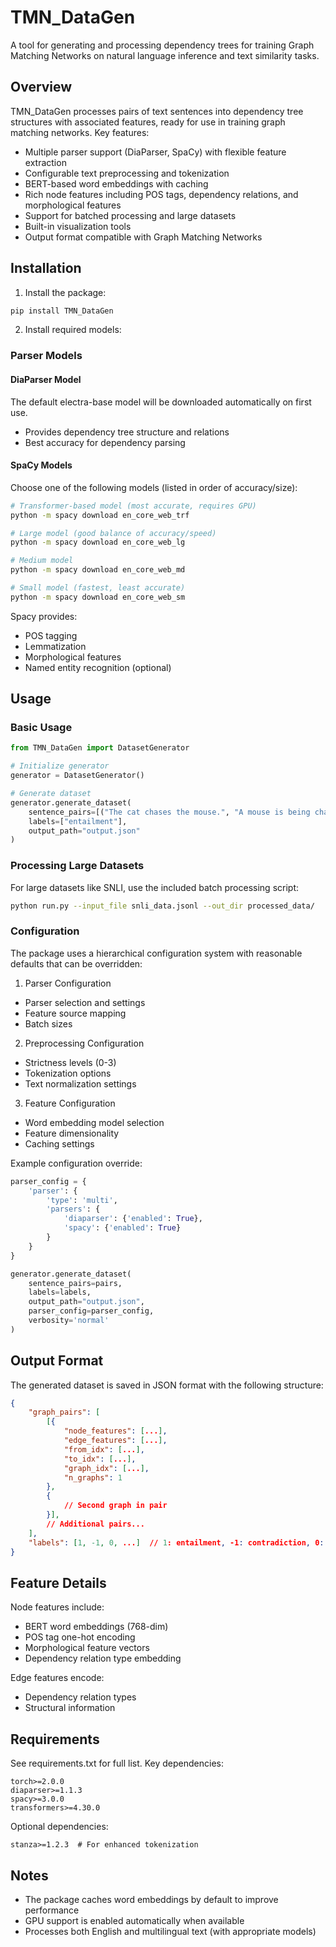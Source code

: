 # TMN_DataGen

A tool for generating and processing dependency trees for training Graph Matching Networks on natural language inference and text similarity tasks.

## Overview

TMN_DataGen processes pairs of text sentences into dependency tree structures with associated features, ready for use in training graph matching networks. Key features:

- Multiple parser support (DiaParser, SpaCy) with flexible feature extraction
- Configurable text preprocessing and tokenization
- BERT-based word embeddings with caching
- Rich node features including POS tags, dependency relations, and morphological features 
- Support for batched processing and large datasets
- Built-in visualization tools
- Output format compatible with Graph Matching Networks

## Installation

1. Install the package:
```bash
pip install TMN_DataGen
```

2. Install required models:

### Parser Models

#### DiaParser Model
The default electra-base model will be downloaded automatically on first use.
- Provides dependency tree structure and relations
- Best accuracy for dependency parsing

#### SpaCy Models
Choose one of the following models (listed in order of accuracy/size):
```bash
# Transformer-based model (most accurate, requires GPU)
python -m spacy download en_core_web_trf

# Large model (good balance of accuracy/speed)
python -m spacy download en_core_web_lg

# Medium model
python -m spacy download en_core_web_md

# Small model (fastest, least accurate) 
python -m spacy download en_core_web_sm
```

Spacy provides:
- POS tagging
- Lemmatization
- Morphological features
- Named entity recognition (optional)

## Usage

### Basic Usage

```python
from TMN_DataGen import DatasetGenerator

# Initialize generator
generator = DatasetGenerator()

# Generate dataset
generator.generate_dataset(
    sentence_pairs=[("The cat chases the mouse.", "A mouse is being chased.")],
    labels=["entailment"],
    output_path="output.json"
)
```

### Processing Large Datasets

For large datasets like SNLI, use the included batch processing script:

```bash
python run.py --input_file snli_data.jsonl --out_dir processed_data/
```

### Configuration

The package uses a hierarchical configuration system with reasonable defaults that can be overridden:

1. Parser Configuration
- Parser selection and settings
- Feature source mapping
- Batch sizes

2. Preprocessing Configuration  
- Strictness levels (0-3)
- Tokenization options
- Text normalization settings

3. Feature Configuration
- Word embedding model selection
- Feature dimensionality
- Caching settings

Example configuration override:
```python
parser_config = {
    'parser': {
        'type': 'multi',
        'parsers': {
            'diaparser': {'enabled': True},
            'spacy': {'enabled': True}
        }
    }
}

generator.generate_dataset(
    sentence_pairs=pairs,
    labels=labels,
    output_path="output.json",
    parser_config=parser_config,
    verbosity='normal'
)
```

## Output Format

The generated dataset is saved in JSON format with the following structure:
```json
{
    "graph_pairs": [
        [{
            "node_features": [...],
            "edge_features": [...],
            "from_idx": [...],
            "to_idx": [...],
            "graph_idx": [...],
            "n_graphs": 1
        },
        {
            // Second graph in pair
        }],
        // Additional pairs...
    ],
    "labels": [1, -1, 0, ...]  // 1: entailment, -1: contradiction, 0: neutral
}
```

## Feature Details

Node features include:
- BERT word embeddings (768-dim)
- POS tag one-hot encoding
- Morphological feature vectors
- Dependency relation type embedding

Edge features encode:
- Dependency relation types
- Structural information

## Requirements
See requirements.txt for full list. Key dependencies:
```
torch>=2.0.0
diaparser>=1.1.3
spacy>=3.0.0
transformers>=4.30.0
```

Optional dependencies:
```
stanza>=1.2.3  # For enhanced tokenization
```

## Notes
- The package caches word embeddings by default to improve performance
- GPU support is enabled automatically when available
- Processes both English and multilingual text (with appropriate models)
